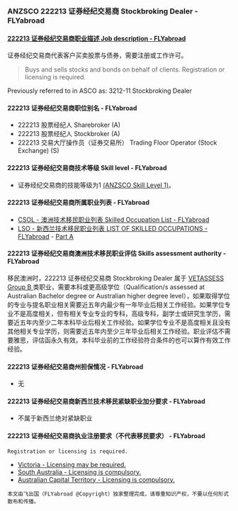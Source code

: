 ### ANZSCO 222213 证券经纪交易商 Stockbroking Dealer - FLYabroad ###

####  [222213 证券经纪交易商职业描述 Job description - FLYabroad](http://www.flyabroadvisa.com/anzsco/2222.html#222213)

证券经纪交易商代表客户买卖股票与债券，需要注册或工作许可。

> Buys and sells stocks and bonds on behalf of clients. Registration or licensing is required.

Previously referred to in ASCO as:
3212-11 Stockbroking Dealer

#### 222213 证券经纪交易商职位别名 - FLYabroad
 
- 222213	 股票经纪人 Sharebroker (A)
- 222213 股票经纪人 Stockbroker (A)
- 222213 交易大厅操作员（证券交易所） Trading Floor Operator (Stock Exchange) (S)

#### 222213 证券经纪交易商技术等级 Skill level - FLYabroad

- 证券经纪交易商的技能等级为1 [(ANZSCO Skill Level 1)](http://www.flyabroadvisa.com/anzsco/)。

#### 222213 证券经纪交易商所属职业列表 - FLYabroad

- [CSOL - 澳洲技术移民职业列表 Skilled Occupation List - FLYabroad](http://www.flyabroadvisa.com/sol/)
- [LSO - 新西兰技术移民职业列表 LIST OF SKILLED OCCUPATIONS - FLYabroad](http://nz.flyabroadvisa.com/lso/) - [Part A](parta)

#### 222213 证券经纪交易商澳洲技术移民职业评估 Skills assessment authority - FLYabroad

移民澳洲时，222213 证券经纪交易商 Stockbroking Dealer 属于 [VETASSESS Group B ](http://www.flyabroadvisa.com/ass/vetassess.html)类职业，需要本科或更高级学位（Qualification/s assessed at Australian Bachelor degree or Australian higher degree level），如果取得学位的专业与提名职业相关需要近五年内最少有一年毕业后相关工作经验。如果学位专业不是高度相关，但有相关专业专业的专科，高级专科，副学士或研究生学历，需要近五年内至少二年本科毕业后相关工作经验。如果学位专业不是高度相关且没有其他相关专业学历，则需要近五年内至少三年毕业后相关工作经验。职业评估不需要雅思，评估函永久有效。本科毕业前的工作经验符合条件的也可以算作有效工作经验。

#### 222213 证券经纪交易商州担保情况 - FLYabroad

- 无

#### 222213 证券经纪交易商新西兰技术移民紧缺职业加分要求 - FLYabroad

- 不属于新西兰绝对紧缺职业

#### 222213 证券经纪交易商执业注册要求（不代表移民要求） - FLYabroad

    Registration or licensing is required.

- [Victoria - Licensing may be required.](http://www.asic.gov.au/)
- [South Australia - Licensing is compulsory.](http://www.asic.gov.au/)
- [Australian Capital Territory - Licensing is compulsory.](http://www.ors.act.gov.au/index.html)

`本文由飞出国（FLYabroad @Copyright）独家整理完成，请尊重知识产权，不要以任何形式散布和传播。`